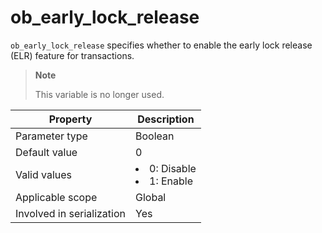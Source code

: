 ob_early_lock_release
==========================================
<!-- # docslug#/oceanbase-database/oceanbase-database/V4.0.0/ob_early_lock_release-1-2-3 -->
`ob_early_lock_release` specifies whether to enable the early lock release (ELR) feature for transactions.

> **Note**
>
> This variable is no longer used.


| **Property** | **Description** |
|---------|--------------------------------------------------------------------------------------------------------|
| Parameter type | Boolean |
| Default value | 0 |
| Valid values | <li> 0: Disable   <li> 1: Enable |
| Applicable scope | Global |
| Involved in serialization | Yes |


